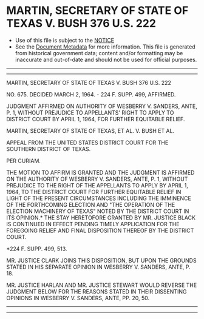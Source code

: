---
---

# MARTIN, SECRETARY OF STATE OF TEXAS V. BUSH 376 U.S. 222

* Use of this file is subject to the [NOTICE](https://github.com/publicdocs/notice/blob/master/NOTICE)
* See the [Document Metadata](../../../) for more information.
  This file is generated from historical government data; content and/or formatting may be inaccurate and out-of-date and should not be used for official purposes.

----------
----------

MARTIN, SECRETARY OF STATE OF TEXAS V. BUSH 376 U.S. 222

NO. 675.  DECIDED MARCH 2, 1964.  - 224 F. SUPP. 499, AFFIRMED.

JUDGMENT AFFIRMED ON AUTHORITY OF WESBERRY V. SANDERS, ANTE, P. 1, WITHOUT PREJUDICE TO APPELLANTS' RIGHT TO APPLY TO DISTRICT COURT BY APRIL 1, 1964, FOR FURTHER EQUITABLE RELIEF.

MARTIN, SECRETARY OF STATE OF TEXAS, ET AL. V. BUSH ET AL.

APPEAL FROM THE UNITED STATES DISTRICT COURT FOR THE SOUTHERN DISTRICT OF TEXAS.

PER CURIAM.

THE MOTION TO AFFIRM IS GRANTED AND THE JUDGMENT IS AFFIRMED ON THE AUTHORITY OF WESBERRY V. SANDERS, ANTE, P. 1, WITHOUT PREJUDICE TO THE RIGHT OF THE APPELLANTS TO APPLY BY APRIL 1, 1964, TO THE DISTRICT COURT FOR FURTHER EQUITABLE RELIEF IN LIGHT OF THE PRESENT CIRCUMSTANCES INCLUDING THE IMMINENCE OF THE FORTHCOMING ELECTION AND "THE OPERATION OF THE ELECTION MACHINERY OF TEXAS" NOTED BY THE DISTRICT COURT IN ITS OPINION.\*  THE STAY HERETOFORE GRANTED BY MR. JUSTICE BLACK IS CONTINUED IN EFFECT PENDING TIMELY APPLICATION FOR THE FOREGOING RELIEF AND FINAL DISPOSITION THEREOF BY THE DISTRICT COURT.

\*224 F. SUPP. 499, 513.

MR. JUSTICE CLARK JOINS THIS DISPOSITION, BUT UPON THE GROUNDS STATED IN HIS SEPARATE OPINION IN WESBERRY V. SANDERS, ANTE, P. 18.

MR. JUSTICE HARLAN AND MR. JUSTICE STEWART WOULD REVERSE THE JUDGMENT BELOW FOR THE REASONS STATED IN THEIR DISSENTING OPINIONS IN WESBERRY V. SANDERS, ANTE, PP. 20, 50.


----------
----------

